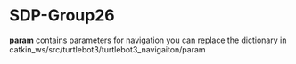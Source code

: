 # SDP-Group26
**param** contains parameters for navigation
you can replace the dictionary in catkin_ws/src/turtlebot3/turtlebot3_navigaiton/param


